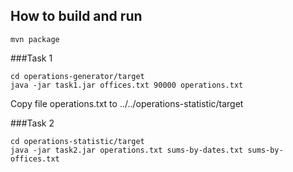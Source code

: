 How to build and run
--------------------

    mvn package

###Task 1

    cd operations-generator/target
    java -jar task1.jar offices.txt 90000 operations.txt

Copy file operations.txt to ../../operations-statistic/target

###Task 2

    cd operations-statistic/target
    java -jar task2.jar operations.txt sums-by-dates.txt sums-by-offices.txt
